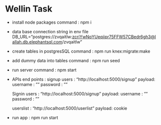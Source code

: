 # Wellin Task

* install node packages  command : npm i
* data base connection string in env file  DB_URL=”postgres://zvqaitlw:zcriYwNqYUeqiipr75FFW57CBedr6gh3@lallah.db.elephantsql.com/zvqaitlw”
* create tables in postgresSQL  command : npm run knex:migrate:make <filename>
* add dummy data into tables  command : npm run seed
* run server command : npm start
* APIs end points :
	signup users    :  “http://localhost:5000/signup”
	payload:    username  :  ””
			    password  :  ”” 
		
	Signin users    :  “http://localhost:5000/signup”
	payload:    username  :  ””
			    password  :  ”” 

	userslist       :  “http://localhost:5000/userlist”
	payload:    cookie


* run app : npm run start	